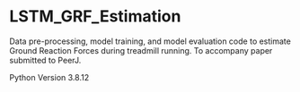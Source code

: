 # LSTM_GRF_Estimation
Data pre-processing, model training, and model evaluation code to estimate Ground Reaction Forces during treadmill running. To accompany paper submitted to PeerJ. 

Python Version 3.8.12
